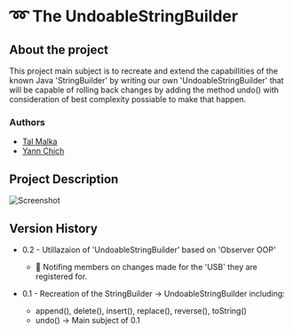 # :loop: The UndoableStringBuilder

## About the project
This project main subject is to recreate and extend the capabillities of the known Java 'StringBuilder' by writing our own 'UndoableStringBuilder' that will be capable of rolling back changes by adding the method undo() with consideration of best complexity possiable to make that happen.

### Authors
* [Tal Malka](https://github.com/TalMaIka)    
* [Yann Chich](https://github.com/yannchich)

 ## Project Description
 
 ![Screenshot](https://serving.photos.photobox.com/42202007e51b950bbd8057d26148ad5295045327922b125db63ac9fa66ab4bcd4509ad20.jpg) 






## Version History

* 0.2 - Utillazaion of 'UndoableStringBuilder' based on 'Observer OOP'
    * :speech_balloon: Notifing members on changes made for the 'USB' they are registered for.
    
* 0.1 - Recreation of the StringBuilder -> UndoableStringBuilder including:
    * append(), delete(), insert(), replace(), reverse(), toString()
    * undo() -> Main subject of 0.1


